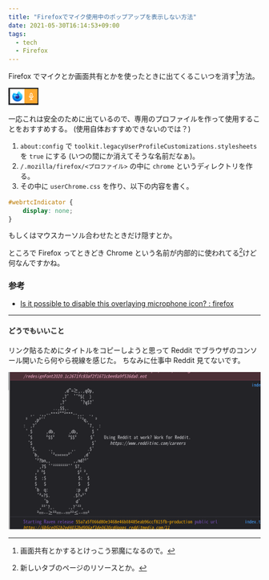 ```yaml
---
title: "Firefoxでマイク使用中のポップアップを表示しない方法"
date: 2021-05-30T16:14:53+09:00
tags:
  - tech
  - Firefox
---
```


Firefox でマイクとか画面共有とかを使ったときに出てくるこいつを消す[^1]方法。

![インジケーター](indicator.png)

一応これは安全のために出ているので、専用のプロファイルを作って使用することをおすすめする。
(使用自体おすすめできないのでは？)

1. `about:config` で `toolkit.legacyUserProfileCustomizations.stylesheets` を
    `true` にする (いつの間にか消えてそうな名前だなぁ)。
2. `/.mozilla/firefox/<プロファイル>` の中に `chrome` というディレクトリを作る。
3. その中に `userChrome.css` を作り、以下の内容を書く。

```css
#webrtcIndicator {
    display: none;
}
```

もしくはマウスカーソル合わせたときだけ隠すとか。

ところで Firefox ってときどき Chrome という名前が内部的に使われてる[^2]けど
何なんですかね。

### 参考

- [Is it possible to disable this overlaying microphone icon? : firefox](https://www.reddit.com/r/firefox/comments/6om4zs/is_it_possible_to_disable_this_overlaying/)

---

#### どうでもいいこと

リンク貼るためにタイトルをコピーしようと思って Reddit でブラウザのコンソール開いたら何やら視線を感じた。
ちなみに仕事中 Reddit 見てないです。

![視線の正体](reddit.png "視線の正体")

[^1]: 画面共有とかするとけっこう邪魔になるので。
[^2]: 新しいタブのページのリソースとか。

